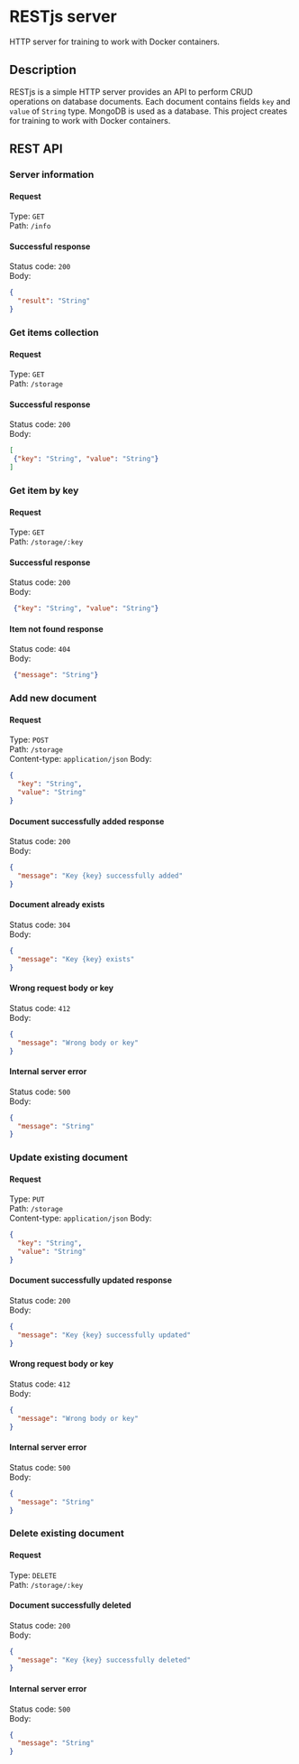 # RESTjs server
HTTP server for training to work with Docker containers.

## Description
RESTjs is a simple HTTP server provides an API to perform CRUD operations on database documents.
Each document contains fields `key` and `value` of `String` type. MongoDB is used as a database. 
This project creates for training to work with Docker containers. 

## REST API

### Server information
#### Request
Type: `GET`  
Path: `/info`
#### Successful response
Status code: `200`  
Body:
```json
{
  "result": "String"
}
```

### Get items collection
#### Request

Type: `GET`  
Path: `/storage`  

#### Successful response
Status code: `200`  
Body:
```json
[
 {"key": "String", "value": "String"}
]
```

### Get item by key
#### Request

Type: `GET`  
Path: `/storage/:key`  

#### Successful response
Status code: `200`  
Body:
```json
 {"key": "String", "value": "String"}
```

#### Item not found response
Status code: `404`  
Body:
```json
 {"message": "String"}
```

### Add new document
#### Request

Type: `POST`  
Path: `/storage`  
Content-type: `application/json`
Body:
```json
{
  "key": "String",
  "value": "String"    
}
```

#### Document successfully added response
Status code: `200`  
Body:
```json
{
  "message": "Key {key} successfully added"
}
```

#### Document already exists
Status code: `304`  
Body:
```json
{
  "message": "Key {key} exists"
}
```

#### Wrong request body or key
Status code: `412`  
Body:
```json
{
  "message": "Wrong body or key"
}
```

#### Internal server error
Status code: `500`  
Body:
```json
{
  "message": "String"
}
```

### Update existing document
#### Request

Type: `PUT`  
Path: `/storage`  
Content-type: `application/json`
Body:
```json
{
  "key": "String",
  "value": "String"    
}
```

#### Document successfully updated response
Status code: `200`  
Body:
```json
{
  "message": "Key {key} successfully updated"
}
```

#### Wrong request body or key
Status code: `412`  
Body:
```json
{
  "message": "Wrong body or key"
}
```

#### Internal server error
Status code: `500`  
Body:
```json
{
  "message": "String"
}
```

### Delete existing document
#### Request

Type: `DELETE`  
Path: `/storage/:key`  

#### Document successfully deleted
Status code: `200`  
Body:
```json
{
  "message": "Key {key} successfully deleted"
}
```

#### Internal server error
Status code: `500`  
Body:
```json
{
  "message": "String"
}
```